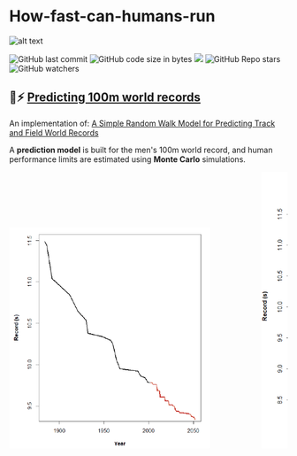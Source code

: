 # How-fast-can-humans-run

![alt text](https://zigapskraba.files.wordpress.com/2016/08/24141_celebutopia-usain_bolt-men6s_100-meter_final_during_beijing_2008_olympics-13_122_460lo.jpg)

![GitHub last commit](https://img.shields.io/github/last-commit/aritzLizoain/How-fast-can-humans-run)
![GitHub code size in bytes](https://img.shields.io/github/languages/code-size/aritzLizoain/How-fast-can-humans-run)
[![](https://tokei.rs/b1/github/aritzLizoain/How-fast-can-humans-run?category=lines)](https://github.com/aritzLizoain/How-fast-can-humans-run) 
![GitHub Repo stars](https://img.shields.io/github/stars/aritzLizoain/How-fast-can-humans-run?style=social)
![GitHub watchers](https://img.shields.io/github/watchers/aritzLizoain/How-fast-can-humans-run?style=social)

## :runner::zap: [Predicting 100m world records](https://github.com/aritzLizoain/How-fast-can-humans-run/blob/main/Presentation.pdf)

An implementation of: [A Simple Random Walk Model for Predicting Track and
Field World Records](https://www.degruyter.com/document/doi/10.2202/1559-0410.1067/html)

A **prediction model** is built for the men's 100m world record, and human performance limits are estimated using **Monte Carlo** simulations.

<pre>
<img src="https://github.com/aritzLizoain/How-fast-can-humans-run/blob/main/Images/Simulation.gif" height="400"/>           <img src="https://github.com/aritzLizoain/How-fast-can-humans-run/blob/main/Images/Prediction.png" height="500"/> 
</pre>
